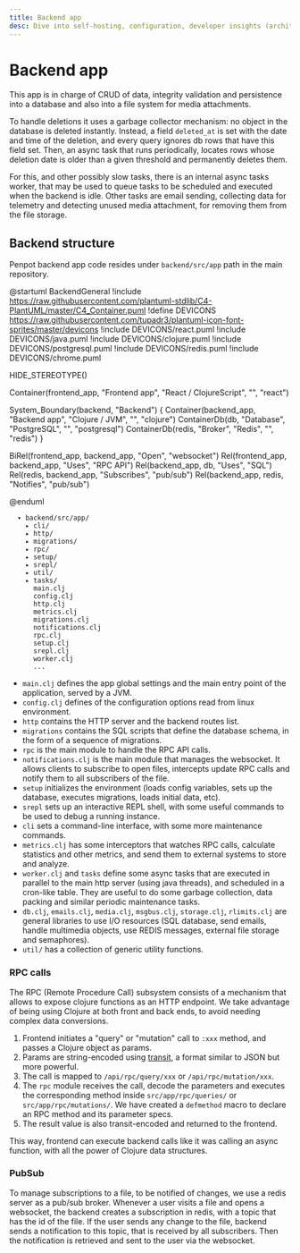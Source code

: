 ```yaml
---
title: Backend app
desc: Dive into self-hosting, configuration, developer insights (architecture, data model), integration, and troubleshooting. See Penpot's Technical Guide.
---
```


# Backend app

This app is in charge of CRUD of data, integrity validation and persistence
into a database and also into a file system for media attachments.

To handle deletions it uses a garbage collector mechanism: no object in the
database is deleted instantly. Instead, a field <code class="language-bash">deleted_at</code> is set with the
date and time of the deletion, and every query ignores db rows that have this
field set. Then, an async task that runs periodically, locates rows whose
deletion date is older than a given threshold and permanently deletes them.

For this, and other possibly slow tasks, there is an internal async tasks
worker, that may be used to queue tasks to be scheduled and executed when the
backend is idle. Other tasks are email sending, collecting data for telemetry
and detecting unused media attachment, for removing them from the file storage.

## Backend structure

Penpot backend app code resides under <code class="language-text">backend/src/app</code> path in the main repository.

@startuml BackendGeneral
!include https://raw.githubusercontent.com/plantuml-stdlib/C4-PlantUML/master/C4_Container.puml
!define DEVICONS https://raw.githubusercontent.com/tupadr3/plantuml-icon-font-sprites/master/devicons
!include DEVICONS/react.puml
!include DEVICONS/java.puml
!include DEVICONS/clojure.puml
!include DEVICONS/postgresql.puml
!include DEVICONS/redis.puml
!include DEVICONS/chrome.puml

HIDE_STEREOTYPE()

Container(frontend_app, "Frontend app", "React / ClojureScript", "", "react")

System_Boundary(backend, "Backend") {
    Container(backend_app, "Backend app", "Clojure / JVM", "", "clojure")
    ContainerDb(db, "Database", "PostgreSQL", "", "postgresql")
    ContainerDb(redis, "Broker", "Redis", "", "redis")
}

BiRel(frontend_app, backend_app, "Open", "websocket")
Rel(frontend_app, backend_app, "Uses", "RPC API")
Rel(backend_app, db, "Uses", "SQL")
Rel(redis, backend_app, "Subscribes", "pub/sub")
Rel(backend_app, redis, "Notifies", "pub/sub")

@enduml

```
  ▾ backend/src/app/
    ▸ cli/
    ▸ http/
    ▸ migrations/
    ▸ rpc/
    ▸ setup/
    ▸ srepl/
    ▸ util/
    ▸ tasks/
      main.clj
      config.clj
      http.clj
      metrics.clj
      migrations.clj
      notifications.clj
      rpc.clj
      setup.clj
      srepl.clj
      worker.clj
      ...
```

* <code class="language-text">main.clj</code> defines the app global settings and the main entry point of the
  application, served by a JVM.
* <code class="language-text">config.clj</code> defines of the configuration options read from linux
  environment.
* <code class="language-text">http</code> contains the HTTP server and the backend routes list.
* <code class="language-text">migrations</code> contains the SQL scripts that define the database schema, in
  the form of a sequence of migrations.
* <code class="language-text">rpc</code> is the main module to handle the RPC API calls.
* <code class="language-text">notifications.clj</code> is the main module that manages the websocket. It allows
  clients to subscribe to open files, intercepts update RPC calls and notify
  them to all subscribers of the file.
* <code class="language-text">setup</code> initializes the environment (loads config variables, sets up the
  database, executes migrations, loads initial data, etc).
* <code class="language-text">srepl</code> sets up an interactive REPL shell, with some useful commands to be
  used to debug a running instance.
* <code class="language-text">cli</code> sets a command-line interface, with some more maintenance commands.
* <code class="language-text">metrics.clj</code> has some interceptors that watches RPC calls, calculate
  statistics and other metrics, and send them to external systems to store and
  analyze.
* <code class="language-text">worker.clj</code> and <code class="language-text">tasks</code> define some async tasks that are executed in
  parallel to the main http server (using java threads), and scheduled in a
  cron-like table. They are useful to do some garbage collection, data packing
  and similar periodic maintenance tasks.
* <code class="language-text">db.clj</code>, <code class="language-text">emails.clj</code>, <code class="language-text">media.clj</code>, <code class="language-text">msgbus.clj</code>, <code class="language-text">storage.clj</code>,
  <code class="language-text">rlimits.clj</code> are general libraries to use I/O resources (SQL database,
  send emails, handle multimedia objects, use REDIS messages, external file
  storage and semaphores).
* <code class="language-text">util/</code> has a collection of generic utility functions.

### RPC calls

The RPC (Remote Procedure Call) subsystem consists of a mechanism that allows
to expose clojure functions as an HTTP endpoint. We take advantage of being
using Clojure at both front and back ends, to avoid needing complex data
conversions.

  1. Frontend initiates a "query" or "mutation" call to <code class="language-text">:xxx</code> method, and
     passes a Clojure object as params.
  2. Params are string-encoded using
     [transit](https://github.com/cognitect/transit-clj), a format similar to
     JSON but more powerful.
  3. The call is mapped to <code class="language-text"><backend-host>/api/rpc/query/xxx</code> or
     <code class="language-text"><backend-host>/api/rpc/mutation/xxx</code>.
  4. The <code class="language-text">rpc</code> module receives the call, decode the parameters and executes the
     corresponding method inside <code class="language-text">src/app/rpc/queries/</code> or <code class="language-text">src/app/rpc/mutations/</code>.
     We have created a <code class="language-text">defmethod</code> macro to declare an RPC method and its
     parameter specs.
  5. The result value is also transit-encoded and returned to the frontend.

This way, frontend can execute backend calls like it was calling an async function,
with all the power of Clojure data structures.

### PubSub

To manage subscriptions to a file, to be notified of changes, we use a redis
server as a pub/sub broker. Whenever a user visits a file and opens a
websocket, the backend creates a subscription in redis, with a topic that has
the id of the file. If the user sends any change to the file, backend sends a
notification to this topic, that is received by all subscribers. Then the
notification is retrieved and sent to the user via the websocket.

